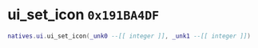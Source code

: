 # ui_set_icon `0x191BA4DF`

```lua
natives.ui.ui_set_icon(_unk0 --[[ integer ]], _unk1 --[[ integer ]])
```